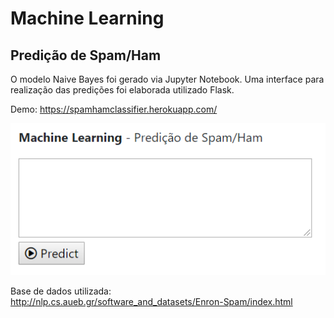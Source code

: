 # Machine Learning

## Predição de Spam/Ham

O modelo Naive Bayes foi gerado via Jupyter Notebook.
Uma interface para realização das predições foi elaborada utilizado Flask.

Demo: https://spamhamclassifier.herokuapp.com/

[![Tela](app/static/imagens/tela.png)](https://spamhamclassifier.herokuapp.com/)

Base de dados utilizada: http://nlp.cs.aueb.gr/software_and_datasets/Enron-Spam/index.html